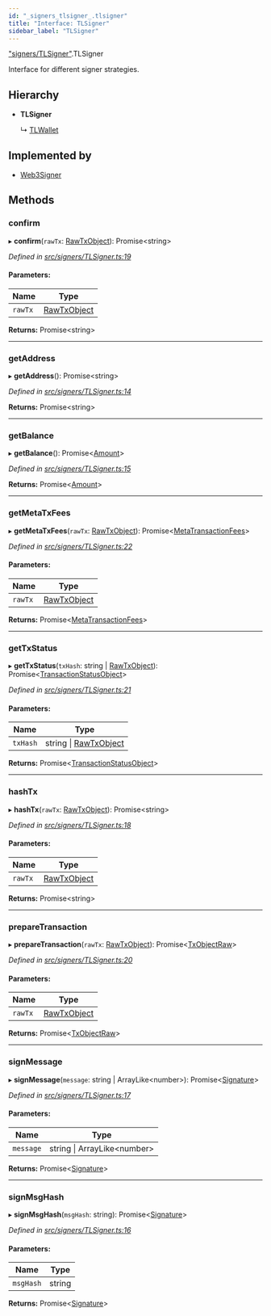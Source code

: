 ```yaml
---
id: "_signers_tlsigner_.tlsigner"
title: "Interface: TLSigner"
sidebar_label: "TLSigner"
---
```


["signers/TLSigner"](../modules/_signers_tlsigner_.md).TLSigner

Interface for different signer strategies.

## Hierarchy

* **TLSigner**

  ↳ [TLWallet](_wallets_tlwallet_.tlwallet.md)

## Implemented by

* [Web3Signer](../classes/_signers_web3signer_.web3signer.md)

## Methods

### confirm

▸ **confirm**(`rawTx`: [RawTxObject](_typings_.rawtxobject.md)): Promise&#60;string>

*Defined in [src/signers/TLSigner.ts:19](https://github.com/trustlines-protocol/clientlib/blob/4830efe/src/signers/TLSigner.ts#L19)*

#### Parameters:

Name | Type |
------ | ------ |
`rawTx` | [RawTxObject](_typings_.rawtxobject.md) |

**Returns:** Promise&#60;string>

___

### getAddress

▸ **getAddress**(): Promise&#60;string>

*Defined in [src/signers/TLSigner.ts:14](https://github.com/trustlines-protocol/clientlib/blob/4830efe/src/signers/TLSigner.ts#L14)*

**Returns:** Promise&#60;string>

___

### getBalance

▸ **getBalance**(): Promise&#60;[Amount](_typings_.amount.md)>

*Defined in [src/signers/TLSigner.ts:15](https://github.com/trustlines-protocol/clientlib/blob/4830efe/src/signers/TLSigner.ts#L15)*

**Returns:** Promise&#60;[Amount](_typings_.amount.md)>

___

### getMetaTxFees

▸ **getMetaTxFees**(`rawTx`: [RawTxObject](_typings_.rawtxobject.md)): Promise&#60;[MetaTransactionFees](_typings_.metatransactionfees.md)>

*Defined in [src/signers/TLSigner.ts:22](https://github.com/trustlines-protocol/clientlib/blob/4830efe/src/signers/TLSigner.ts#L22)*

#### Parameters:

Name | Type |
------ | ------ |
`rawTx` | [RawTxObject](_typings_.rawtxobject.md) |

**Returns:** Promise&#60;[MetaTransactionFees](_typings_.metatransactionfees.md)>

___

### getTxStatus

▸ **getTxStatus**(`txHash`: string \| [RawTxObject](_typings_.rawtxobject.md)): Promise&#60;[TransactionStatusObject](_typings_.transactionstatusobject.md)>

*Defined in [src/signers/TLSigner.ts:21](https://github.com/trustlines-protocol/clientlib/blob/4830efe/src/signers/TLSigner.ts#L21)*

#### Parameters:

Name | Type |
------ | ------ |
`txHash` | string \| [RawTxObject](_typings_.rawtxobject.md) |

**Returns:** Promise&#60;[TransactionStatusObject](_typings_.transactionstatusobject.md)>

___

### hashTx

▸ **hashTx**(`rawTx`: [RawTxObject](_typings_.rawtxobject.md)): Promise&#60;string>

*Defined in [src/signers/TLSigner.ts:18](https://github.com/trustlines-protocol/clientlib/blob/4830efe/src/signers/TLSigner.ts#L18)*

#### Parameters:

Name | Type |
------ | ------ |
`rawTx` | [RawTxObject](_typings_.rawtxobject.md) |

**Returns:** Promise&#60;string>

___

### prepareTransaction

▸ **prepareTransaction**(`rawTx`: [RawTxObject](_typings_.rawtxobject.md)): Promise&#60;[TxObjectRaw](_typings_.txobjectraw.md)>

*Defined in [src/signers/TLSigner.ts:20](https://github.com/trustlines-protocol/clientlib/blob/4830efe/src/signers/TLSigner.ts#L20)*

#### Parameters:

Name | Type |
------ | ------ |
`rawTx` | [RawTxObject](_typings_.rawtxobject.md) |

**Returns:** Promise&#60;[TxObjectRaw](_typings_.txobjectraw.md)>

___

### signMessage

▸ **signMessage**(`message`: string \| ArrayLike&#60;number>): Promise&#60;[Signature](_typings_.signature.md)>

*Defined in [src/signers/TLSigner.ts:17](https://github.com/trustlines-protocol/clientlib/blob/4830efe/src/signers/TLSigner.ts#L17)*

#### Parameters:

Name | Type |
------ | ------ |
`message` | string \| ArrayLike&#60;number> |

**Returns:** Promise&#60;[Signature](_typings_.signature.md)>

___

### signMsgHash

▸ **signMsgHash**(`msgHash`: string): Promise&#60;[Signature](_typings_.signature.md)>

*Defined in [src/signers/TLSigner.ts:16](https://github.com/trustlines-protocol/clientlib/blob/4830efe/src/signers/TLSigner.ts#L16)*

#### Parameters:

Name | Type |
------ | ------ |
`msgHash` | string |

**Returns:** Promise&#60;[Signature](_typings_.signature.md)>
